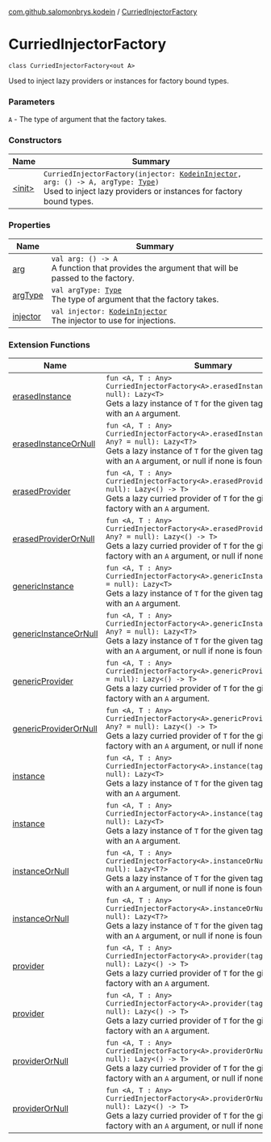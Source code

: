 [com.github.salomonbrys.kodein](../index.md) / [CurriedInjectorFactory](.)

# CurriedInjectorFactory

`class CurriedInjectorFactory<out A>`

Used to inject lazy providers or instances for factory bound types.

### Parameters

`A` - The type of argument that the factory takes.

### Constructors

| Name | Summary |
|---|---|
| [&lt;init&gt;](-init-.md) | `CurriedInjectorFactory(injector: `[`KodeinInjector`](../-kodein-injector/index.md)`, arg: () -> A, argType: `[`Type`](http://docs.oracle.com/javase/6/docs/api/java/lang/reflect/Type.html)`)`<br>Used to inject lazy providers or instances for factory bound types. |

### Properties

| Name | Summary |
|---|---|
| [arg](arg.md) | `val arg: () -> A`<br>A function that provides the argument that will be passed to the factory. |
| [argType](arg-type.md) | `val argType: `[`Type`](http://docs.oracle.com/javase/6/docs/api/java/lang/reflect/Type.html)<br>The type of argument that the factory takes. |
| [injector](injector.md) | `val injector: `[`KodeinInjector`](../-kodein-injector/index.md)<br>The injector to use for injections. |

### Extension Functions

| Name | Summary |
|---|---|
| [erasedInstance](../erased-instance.md) | `fun <A, T : Any> CurriedInjectorFactory<A>.erasedInstance(tag: Any? = null): Lazy<T>`<br>Gets a lazy instance of `T` for the given tag from a factory with an `A` argument. |
| [erasedInstanceOrNull](../erased-instance-or-null.md) | `fun <A, T : Any> CurriedInjectorFactory<A>.erasedInstanceOrNull(tag: Any? = null): Lazy<T?>`<br>Gets a lazy instance of `T` for the given tag from a factory with an `A` argument, or null if none is found. |
| [erasedProvider](../erased-provider.md) | `fun <A, T : Any> CurriedInjectorFactory<A>.erasedProvider(tag: Any? = null): Lazy<() -> T>`<br>Gets a lazy curried provider of `T` for the given tag from a factory with an `A` argument. |
| [erasedProviderOrNull](../erased-provider-or-null.md) | `fun <A, T : Any> CurriedInjectorFactory<A>.erasedProviderOrNull(tag: Any? = null): Lazy<() -> T>`<br>Gets a lazy curried provider of `T` for the given tag from a factory with an `A` argument, or null if none is found. |
| [genericInstance](../generic-instance.md) | `fun <A, T : Any> CurriedInjectorFactory<A>.genericInstance(tag: Any? = null): Lazy<T>`<br>Gets a lazy instance of `T` for the given tag from a factory with an `A` argument. |
| [genericInstanceOrNull](../generic-instance-or-null.md) | `fun <A, T : Any> CurriedInjectorFactory<A>.genericInstanceOrNull(tag: Any? = null): Lazy<T?>`<br>Gets a lazy instance of `T` for the given tag from a factory with an `A` argument, or null if none is found. |
| [genericProvider](../generic-provider.md) | `fun <A, T : Any> CurriedInjectorFactory<A>.genericProvider(tag: Any? = null): Lazy<() -> T>`<br>Gets a lazy curried provider of `T` for the given tag from a factory with an `A` argument. |
| [genericProviderOrNull](../generic-provider-or-null.md) | `fun <A, T : Any> CurriedInjectorFactory<A>.genericProviderOrNull(tag: Any? = null): Lazy<() -> T>`<br>Gets a lazy curried provider of `T` for the given tag from a factory with an `A` argument, or null if none is found. |
| [instance](../instance.md) | `fun <A, T : Any> CurriedInjectorFactory<A>.instance(tag: Any? = null): Lazy<T>`<br>Gets a lazy instance of `T` for the given tag from a factory with an `A` argument. |
| [instance](../../com.github.salomonbrys.kodein.erased/instance.md) | `fun <A, T : Any> CurriedInjectorFactory<A>.instance(tag: Any? = null): Lazy<T>`<br>Gets a lazy instance of `T` for the given tag from a factory with an `A` argument. |
| [instanceOrNull](../instance-or-null.md) | `fun <A, T : Any> CurriedInjectorFactory<A>.instanceOrNull(tag: Any? = null): Lazy<T?>`<br>Gets a lazy instance of `T` for the given tag from a factory with an `A` argument, or null if none is found. |
| [instanceOrNull](../../com.github.salomonbrys.kodein.erased/instance-or-null.md) | `fun <A, T : Any> CurriedInjectorFactory<A>.instanceOrNull(tag: Any? = null): Lazy<T?>`<br>Gets a lazy instance of `T` for the given tag from a factory with an `A` argument, or null if none is found. |
| [provider](../provider.md) | `fun <A, T : Any> CurriedInjectorFactory<A>.provider(tag: Any? = null): Lazy<() -> T>`<br>Gets a lazy curried provider of `T` for the given tag from a factory with an `A` argument. |
| [provider](../../com.github.salomonbrys.kodein.erased/provider.md) | `fun <A, T : Any> CurriedInjectorFactory<A>.provider(tag: Any? = null): Lazy<() -> T>`<br>Gets a lazy curried provider of `T` for the given tag from a factory with an `A` argument. |
| [providerOrNull](../provider-or-null.md) | `fun <A, T : Any> CurriedInjectorFactory<A>.providerOrNull(tag: Any? = null): Lazy<() -> T>`<br>Gets a lazy curried provider of `T` for the given tag from a factory with an `A` argument, or null if none is found. |
| [providerOrNull](../../com.github.salomonbrys.kodein.erased/provider-or-null.md) | `fun <A, T : Any> CurriedInjectorFactory<A>.providerOrNull(tag: Any? = null): Lazy<() -> T>`<br>Gets a lazy curried provider of `T` for the given tag from a factory with an `A` argument, or null if none is found. |

